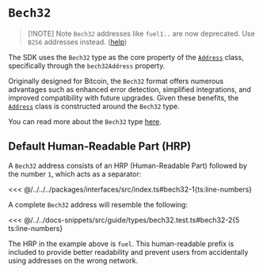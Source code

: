 # `Bech32`

> [!NOTE] Note
> `Bech32` addresses like `fuel1..` are now deprecated. Use `B256` addresses instead. ([help](https://docs.fuel.network/docs/specs/abi/argument-encoding/#b256))

The SDK uses the `Bech32` type as the core property of the [`Address`](../../api/Address/Address.md) class, specifically through the `bech32Address` property.

Originally designed for Bitcoin, the `Bech32` format offers numerous advantages such as enhanced error detection, simplified integrations, and improved compatibility with future upgrades. Given these benefits, the [`Address`](../../api/Address/Address.md) class is constructed around the `Bech32` type.

You can read more about the `Bech32` type [here](https://thebitcoinmanual.com/articles/btc-bech32-address/).

## Default Human-Readable Part (HRP)

A `Bech32` address consists of an HRP (Human-Readable Part) followed by the number `1`, which acts as a separator:

<<< @/../../../packages/interfaces/src/index.ts#bech32-1{ts:line-numbers}

A complete `Bech32` address will resemble the following:

<<< @/../../docs-snippets/src/guide/types/bech32.test.ts#bech32-2{5 ts:line-numbers}

The HRP in the example above is `fuel`. This human-readable prefix is included to provide better readability and prevent users from accidentally using addresses on the wrong network.
